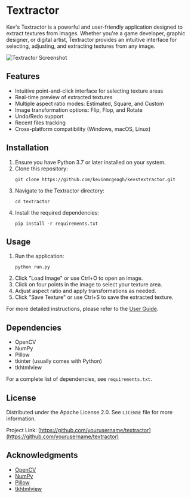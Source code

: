 # Textractor

Kev's Textractor is a powerful and user-friendly application designed to extract textures from images. Whether you're a game developer, graphic designer, or digital artist, Textractor provides an intuitive interface for selecting, adjusting, and extracting textures from any image.

![Textractor Screenshot](path/to/screenshot.png)

## Features

- Intuitive point-and-click interface for selecting texture areas
- Real-time preview of extracted textures
- Multiple aspect ratio modes: Estimated, Square, and Custom
- Image transformation options: Flip, Flop, and Rotate
- Undo/Redo support
- Recent files tracking
- Cross-platform compatibility (Windows, macOS, Linux)

## Installation

1. Ensure you have Python 3.7 or later installed on your system.
2. Clone this repository:
   ```
   git clone https://github.com/kevinmcgeagh/kevstextractor.git
   ```
3. Navigate to the Textractor directory:
   ```
   cd textractor
   ```
4. Install the required dependencies:
   ```
   pip install -r requirements.txt
   ```

## Usage

1. Run the application:
   ```
   python run.py
   ```
2. Click "Load Image" or use Ctrl+O to open an image.
3. Click on four points in the image to select your texture area.
4. Adjust aspect ratio and apply transformations as needed.
5. Click "Save Texture" or use Ctrl+S to save the extracted texture.

For more detailed instructions, please refer to the [User Guide](docs/user_guide.md).

## Dependencies

- OpenCV
- NumPy
- Pillow
- tkinter (usually comes with Python)
- tkhtmlview

For a complete list of dependencies, see `requirements.txt`.

## License

Distributed under the Apache License 2.0. See `LICENSE` file for more information.

Project Link: [https://github.com/yourusername/textractor](https://github.com/yourusername/textractor)

## Acknowledgments

- [OpenCV](https://opencv.org/)
- [NumPy](https://numpy.org/)
- [Pillow](https://python-pillow.org/)
- [tkhtmlview](https://pypi.org/project/tkhtmlview/)
